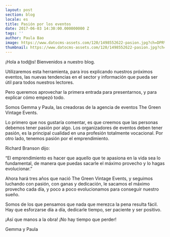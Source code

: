 ```yaml
---
layout: post
section: blog
locale: es
title: Pasión por los eventos
date: 2017-06-03 14:30:00.000000000 Z
tags: ''
author: Paula Bao
image: https://www.datocms-assets.com/120/1498552622-pasion.jpg?ch=DPR%2CWidth&auto=format&w=1024
thumbnail: https://www.datocms-assets.com/120/1498552622-pasion.jpg?ch=DPR%2CWidth&auto=format&w=105
---
```


¡Hola a tod@s! Bienvenidos a nuestro blog. 

Utilizaremos esta herramienta, para iros explicando nuestros próximos eventos, las nuevas tendencias en el sector y información que pueda ser útil para todos nuestros lectores.

Pero queremos aprovechar la primera entrada para presentarnos, y para explicar cómo empezó todo.

Somos Gemma y Paula, las creadoras de la agencia de eventos The Green Vintage Events.

<!--more-->

Lo primero que nos gustaría comentar, es que creemos que las personas debemos tener pasión por algo. Los organizadores de eventos deben tener pasión, es la principal cualidad en una profesión totalmente vocacional. Por otro lado, tenemos pasión por el emprendimiento. 

Richard Branson dijo:

“El emprendimiento es hacer que aquello que te apasiona en la vida sea lo fundamental, de manera que puedas sacarle el máximo provecho y lo hagas evolucionar.”

Ahora hará tres años que nació The Green Vintage Events, y seguimos luchando con pasión, con ganas y dedicación, le sacamos el máximo provecho cada día, y poco a poco evolucionamos para conseguir nuestro sueño. 

Somos de los que pensamos que nada que merezca la pena resulta fácil. Hay que esforzarse día a día, dedicarle tiempo, ser paciente y ser positivo. 

¡Así que manos a la obra! ¡No hay tiempo que perder!

Gemma y Paula